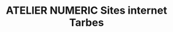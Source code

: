---
title: "ATELIER NUMERIC Sites internet Tarbes"
url: /tarbes/atelier-numeric-sites-internet-tarbes/
shop: Kopieren
---